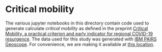 # Critical mobility

The various jupyter notebooks in this directory contain code used to generate calculate _critical mobility_ as defined in the preprint [Critical Mobility, a practical criterion and early indicator for regional COVID-19 resurgence](https://www.medrxiv.org/content/10.1101/2020.07.30.20163790v1). The data used for this study was generated with [IBM PAIRS Geoscope](https://ibmpairs.mybluemix.net/). For convenience, we are making it available at [this location](https://ibm.box.com/s/upjib26cz7x812avxae6l16zonn82fvz).
